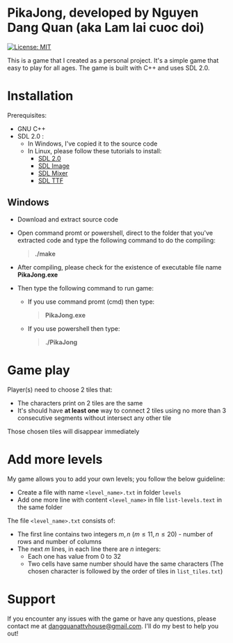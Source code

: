 # PikaJong, developed by Nguyen Dang Quan (aka Lam lai cuoc doi)
[![License: MIT](https://img.shields.io/badge/License-MIT-yellow.svg)](https://opensource.org/licenses/MIT)

This is a game that I created as a personal project. It's a simple game that easy to play for all ages. The game is built with C++ and uses SDL 2.0.


# Installation

Prerequisites:
- GNU C++
- SDL 2.0 :
    - In Windows, I've copied it to the source code
    - In Linux, please follow these tutorials to install:
        - [SDL 2.0](https://lazyfoo.net/tutorials/SDL/01_hello_SDL/linux/index.php)
        - [SDL Image](https://lazyfoo.net/tutorials/SDL/06_extension_libraries_and_loading_other_image_formats/linux/index.php)
        - [SDL Mixer](https://lazyfoo.net/tutorials/SDL/21_sound_effects_and_music/index.php)
        - [SDL TTF](https://lazyfoo.net/tutorials/SDL/16_true_type_fonts/index.php)
## Windows

- Download and extract source code
- Open command promt or powershell, direct to the folder that you've extracted code and type the following command to do the compiling:

    >**./make**
- After compiling, please check for the existence of executable file name **PikaJong.exe**
- Then type the following command to run game:
    - If you use command promt (cmd) then type:
        >**PikaJong.exe**
    - If you use powershell then type:
        >**./PikaJong**

# Game play

Player(s) need to choose 2 tiles that:
- The characters print on 2 tiles are the same
- It's should have **at least one** way to connect 2 tiles using no more than 3 consecutive segments without intersect any other tile

Those chosen tiles will disappear immediately

# Add more levels

My game allows you to add your own levels; you follow the below guideline:
- Create a file with name `<level_name>.txt` in folder `levels`
- Add one more line with content `<level_name>` in file `list-levels.text` in the same folder

The file `<level_name>.txt` consists of:
- The first line contains two integers $m, n$ ($m\le 11, n\le 20$) - number of rows and number of columns
- The next $m$ lines, in each line there are $n$ integers:
    - Each one has value from $0$ to $32$
    - Two cells have same number should have the same characters (The chosen character is followed by the order of tiles in `list_tiles.txt`)

# Support

If you encounter any issues with the game or have any questions, please contact me at <dangquanattvhouse@gmail.com>. I'll do my best to help you out!